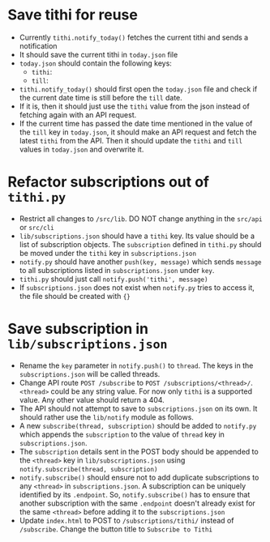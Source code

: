 
# Save tithi for reuse

- Currently `tithi.notify_today()` fetches the current tithi and sends a notification
- It should save the current tithi in `today.json` file
- `today.json` should contain the following keys:
    - `tithi`:
    - `till`:
- `tithi.notify_today()` should first open the `today.json` file and check if the current date time is still before the `till` date.
- If it is, then it should just use the `tithi` value from the json instead of fetching again with an API request.
- If the current time has passed the date time mentioned in the value of the `till` key in `today.json`, it should make an API request and fetch the latest `tithi` from the API. Then it should update the `tithi` and `till` values in `today.json` and overwrite it.




# Refactor subscriptions out of `tithi.py`

- Restrict all changes to `/src/lib`. DO NOT change anything in the `src/api` or `src/cli`
- `lib/subscriptions.json` should have a `tithi` key. Its value should be a list of subscription objects. The `subscription` defined in `tithi.py` should be moved under the `tithi` key in `subscriptions.json`
- `notify.py` should have another `push(key, message)` which sends `message` to all subscriptions listed in `subscriptions.json` under `key`.
- `tithi.py` should just call `notify.push('tithi', message)`
- If `subscriptions.json` does not exist when `notify.py` tries to access it, the file should be created with `{}`



# Save subscription in `lib/subscriptions.json`

- Rename the `key` parameter in `notify.push()` to `thread`. The keys in the `subscriptions.json` will be called threads.
- Change API route `POST /subscribe` to `POST /subscriptions/<thread>/`. `<thread>` could be any string value. For now only `tithi` is a supported value. Any other value should return a 404.
- The API should not attempt to save to `subscriptions.json` on its own. It should rather use the `lib/notify` module as follows.
- A new `subscribe(thread, subscription)` should be added to `notify.py` which appends the `subscription` to the value of `thread` key in `subscriptions.json`.
- The `subscription` details sent in the POST body should be appended to the `<thread>` key in `lib/subscriptions.json` using `notify.subscribe(thread, subscription)`
- `notify.subscribe()` should ensure not to add duplicate subscriptions to any `<thread>` in `subscriptions.json`. A subscription can be uniquely identified by its `.endpoint`. So, `notify.subscribe()` has to ensure that another subscription with the same `.endpoint` doesn't already exist for the same `<thread>` before adding it to the `subscriptions.json`
- Update `index.html` to POST to `/subscriptions/tithi/` instead of `/subscribe`. Change the button title to `Subscribe to Tithi`